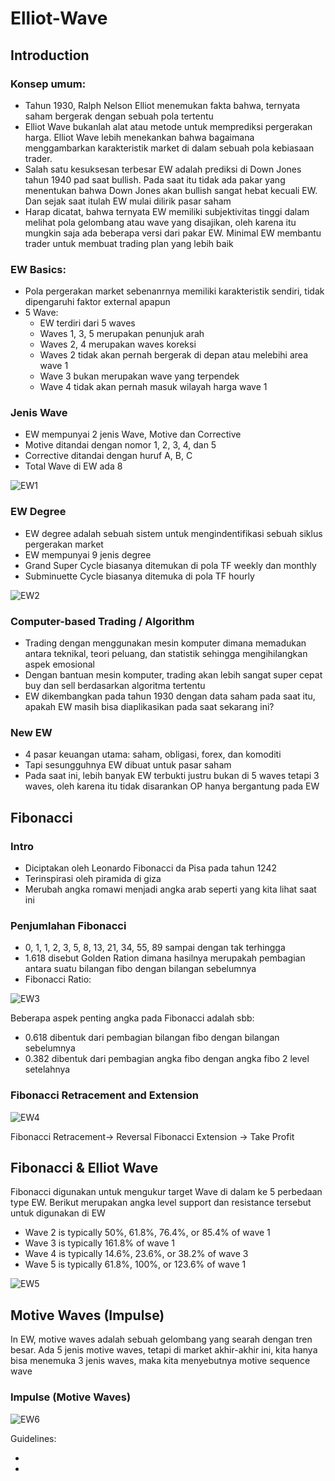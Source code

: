 # Elliot-Wave 

## Introduction


### Konsep umum:

* Tahun 1930, Ralph Nelson Elliot menemukan fakta bahwa, ternyata saham bergerak dengan sebuah pola tertentu
* Elliot Wave bukanlah alat atau metode untuk memprediksi pergerakan harga. Elliot Wave lebih menekankan bahwa bagaimana menggambarkan karakteristik market di dalam sebuah pola kebiasaan trader. 
* Salah satu kesuksesan terbesar EW adalah prediksi di Down Jones tahun 1940 pad saat bullish. Pada saat itu tidak ada pakar yang menentukan bahwa Down Jones akan bullish sangat hebat kecuali EW. Dan sejak saat itulah EW mulai dilirik pasar saham
* Harap dicatat, bahwa ternyata EW memiliki subjektivitas tinggi dalam melihat pola gelombang atau wave yang disajikan, oleh karena itu mungkin saja ada beberapa versi dari pakar EW. Minimal EW membantu trader untuk membuat trading plan yang lebih baik


### EW Basics:

* Pola pergerakan market sebenanrnya memiliki karakteristik sendiri, tidak dipengaruhi faktor external apapun
* 5 Wave:
  * EW terdiri dari 5 waves
  * Waves 1, 3, 5 merupakan penunjuk arah
  * Waves 2, 4 merupakan waves koreksi 
  * Waves 2 tidak akan pernah bergerak di depan atau melebihi area wave 1
  * Wave 3 bukan merupakan wave yang terpendek
  * Wave 4 tidak akan pernah masuk wilayah harga wave 1

### Jenis Wave

* EW mempunyai 2 jenis Wave, Motive dan Corrective
* Motive ditandai dengan nomor 1, 2, 3, 4, dan 5
* Corrective ditandai dengan huruf A, B, C
* Total Wave di EW ada 8 

![EW1](https://user-images.githubusercontent.com/27078712/87756991-0cfd4180-c834-11ea-8cd6-8fcc85ccfd5b.PNG)

### EW Degree

* EW degree adalah sebuah sistem untuk mengindentifikasi sebuah siklus pergerakan market
* EW mempunyai 9 jenis degree
* Grand Super Cycle biasanya ditemukan di pola TF weekly dan monthly
* Subminuette Cycle biasanya ditemuka di pola TF hourly

![EW2](https://user-images.githubusercontent.com/27078712/87770755-a2ef9700-c849-11ea-8aab-7e1a452f1758.PNG)


### Computer-based Trading / Algorithm

* Trading dengan menggunakan mesin komputer dimana memadukan antara teknikal, teori peluang, dan statistik sehingga mengihilangkan aspek emosional
* Dengan bantuan mesin komputer, trading akan lebih sangat super cepat buy dan sell berdasarkan algoritma tertentu
* EW dikembangkan pada tahun 1930 dengan data saham pada saat itu, apakah EW masih bisa diaplikasikan pada saat sekarang ini?

### New EW

* 4 pasar keuangan utama: saham, obligasi, forex, dan komoditi
* Tapi sesungguhnya EW dibuat untuk pasar saham
* Pada saat ini, lebih banyak EW terbukti justru bukan di 5 waves tetapi 3 waves, oleh karena itu tidak disarankan OP hanya bergantung pada EW

## Fibonacci

### Intro

* Diciptakan oleh Leonardo Fibonacci da Pisa pada tahun 1242
* Terinspirasi oleh piramida di giza
* Merubah angka romawi menjadi angka arab seperti yang kita lihat saat ini

### Penjumlahan Fibonacci

* 0, 1, 1, 2, 3, 5, 8, 13, 21, 34, 55, 89 sampai dengan tak terhingga
* 1.618 disebut Golden Ration dimana hasilnya merupakah pembagian antara suatu bilangan fibo dengan bilangan sebelumnya
* Fibonacci Ratio: 

![EW3](https://user-images.githubusercontent.com/27078712/87775406-3f1c9c80-c850-11ea-8e81-e1c716c73e86.PNG)


Beberapa aspek penting angka pada Fibonacci adalah sbb:

* 0.618 dibentuk dari pembagian bilangan fibo dengan bilangan sebelumnya
* 0.382 dibentuk dari pembagian angka fibo dengan angka fibo 2 level setelahnya


### Fibonacci Retracement and Extension

![EW4](https://user-images.githubusercontent.com/27078712/87776308-c28abd80-c851-11ea-86f4-36084db05b82.PNG)


Fibonacci Retracement-> Reversal
Fibonacci Extension -> Take Profit


## Fibonacci & Elliot Wave

Fibonacci digunakan untuk mengukur target Wave di dalam ke 5 perbedaan type EW. Berikut merupakan angka level support dan resistance tersebut untuk digunakan di EW

* Wave 2 is typically 50%, 61.8%, 76.4%, or 85.4% of wave 1
* Wave 3 is typically 161.8% of wave 1
* Wave 4 is typically 14.6%, 23.6%, or 38.2% of wave 3
* Wave 5 is typically 61.8%, 100%, or 123.6% of wave 1

![EW5](https://user-images.githubusercontent.com/27078712/87776853-a0de0600-c852-11ea-9c77-3d30dd624bad.png)



## Motive Waves (Impulse)

In EW, motive waves adalah sebuah gelombang yang searah dengan tren besar. Ada 5 jenis motive waves, tetapi di market akhir-akhir ini, kita hanya bisa menemuka 3 jenis waves, maka kita menyebutnya motive sequence wave


### Impulse (Motive Waves)


![EW6](https://user-images.githubusercontent.com/27078712/87817465-300b0e00-c893-11ea-99b0-29d29b8f4832.PNG)

Guidelines:

*
* 





